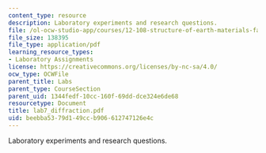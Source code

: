 ```yaml
---
content_type: resource
description: Laboratory experiments and research questions.
file: /ol-ocw-studio-app/courses/12-108-structure-of-earth-materials-fall-2004/beebba5379d149ccb906612747126e4c_lab7_diffraction.pdf
file_size: 138395
file_type: application/pdf
learning_resource_types:
- Laboratory Assignments
license: https://creativecommons.org/licenses/by-nc-sa/4.0/
ocw_type: OCWFile
parent_title: Labs
parent_type: CourseSection
parent_uid: 1344fedf-10cc-160f-69dd-dce324e6de68
resourcetype: Document
title: lab7_diffraction.pdf
uid: beebba53-79d1-49cc-b906-612747126e4c
---
```

Laboratory experiments and research questions.